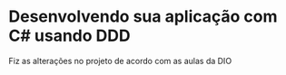 # Desenvolvendo sua aplicação com C# usando DDD
Fiz as alterações no projeto de acordo com as aulas da DIO
